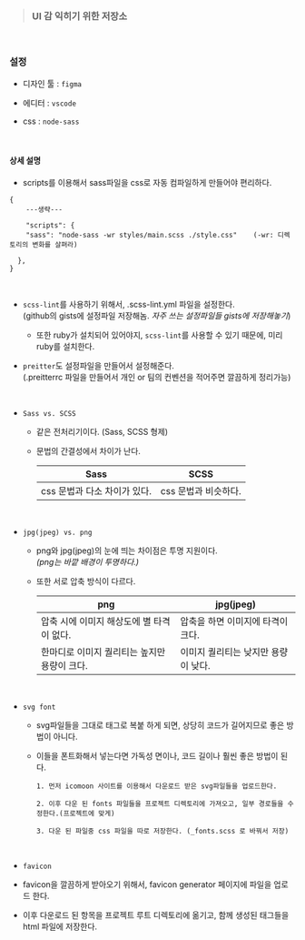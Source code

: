 > ### UI 감 익히기 위한 저장소

<br>

### 설정

- 디자인 툴 : `figma`

- 에디터 : `vscode`

- css : `node-sass`

<br>

#### 상세 설명

- scripts를 이용해서 sass파일을 css로 자동 컴파일하게 만들어야 편리하다.

```
{
    ---생략---

    "scripts": {
    "sass": "node-sass -wr styles/main.scss ./style.css"    (-wr: 디렉토리의 변화를 살펴라)

  },
}
```

<br>

- `scss-lint`를 사용하기 위해서, .scss-lint.yml 파일을 설정한다.  
  (github의 gists에 설정파일 저장해놈. _자주 쓰는 설정파일들 gists에 저장해놓기_)

  - 또한 ruby가 설치되어 있어야지, `scss-lint`를 사용할 수 있기 때문에, 미리 ruby를 설치한다.

- `preitter`도 설정파일을 만들어서 설정해준다.  
  (.preitterrc 파일을 만들어서 개인 or 팀의 컨벤션을 적어주면 깔끔하게 정리가능)

<br>

- `Sass vs. SCSS`

  - 같은 전처리기이다. (Sass, SCSS 형제)
  - 문법의 간결성에서 차이가 난다.

    | Sass                         | SCSS                 |
    | ---------------------------- | -------------------- |
    | css 문법과 다소 차이가 있다. | css 문법과 비슷하다. |

<br>

- `jpg(jpeg) vs. png`

  - png와 jpg(jpeg)의 눈에 띄는 차이점은 투명 지원이다.  
    _(png는 바깥 배경이 투명하다.)_

  - 또한 서로 압축 방식이 다르다.

    | png                                          | jpg(jpeg)                           |
    | -------------------------------------------- | ----------------------------------- |
    | 압축 시에 이미지 해상도에 별 타격이 없다.    | 압축을 하면 이미지에 타격이 크다.   |
    | 한마디로 이미지 퀄리티는 높지만 용량이 크다. | 이미지 퀄리티는 낮지만 용량이 낮다. |

<br>

- `svg font`

  - svg파일들을 그대로 태그로 복붙 하게 되면, 상당히 코드가 길어지므로 좋은 방법이 아니다.

  - 이들을 폰트화해서 넣는다면 가독성 면이나, 코드 길이나 훨씬 좋은 방법이 된다.

    ```
    1. 먼저 icomoon 사이트를 이용해서 다운로드 받은 svg파일들을 업로드한다.

    2. 이후 다운 된 fonts 파일들을 프로젝트 디렉토리에 가져오고, 일부 경로들을 수정한다.(프로젝트에 맞게)

    3. 다운 된 파일중 css 파일을 따로 저장한다. (_fonts.scss 로 바꿔서 저장)
    ```

<br>
 
- `favicon`

- favicon을 깔끔하게 받아오기 위해서, favicon generator 페이지에 파일을 업로드 한다.

- 이후 다운로드 된 항목을 프로젝트 루트 디렉토리에 옮기고, 함께 생성된 태그들을 html 파일에 저장한다.
